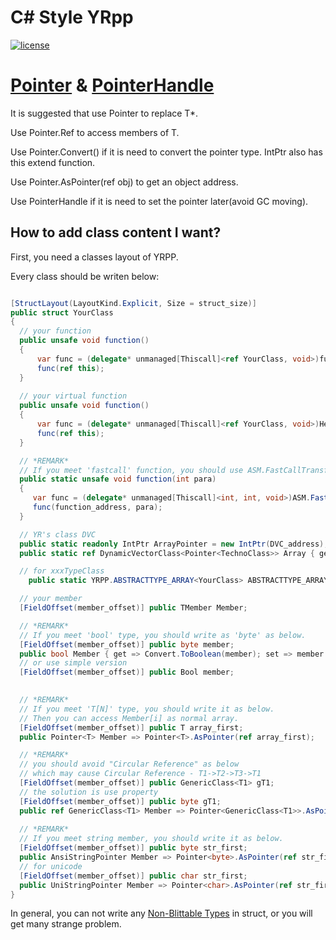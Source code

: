﻿
# C# Style YRpp

[![license](https://www.gnu.org/graphics/gplv3-or-later.png)](https://www.gnu.org/licenses/gpl-3.0.en.html)

[Pointer](Helpers/Pointer.cs) & [PointerHandle](Helpers/PointerHandle.cs)
============
It is suggested that use Pointer<T> to replace T*.

Use Pointer<T>.Ref to access members of T.

Use Pointer<TFrom>.Convert<TTo>() if it is need to convert the pointer type. IntPtr also has this extend function.

Use Pointer<T>.AsPointer(ref obj) to get an object address.

Use PointerHandle<T> if it is need to set the pointer later(avoid GC moving).

How to add class content I want?
--------
First, you need a classes layout of YRPP.

Every class should be writen below:
``` csharp

[StructLayout(LayoutKind.Explicit, Size = struct_size)]
public struct YourClass
{
  // your function
  public unsafe void function()
  {
      var func = (delegate* unmanaged[Thiscall]<ref YourClass, void>)function_address;
      func(ref this);
  }
  
  // your virtual function
  public unsafe void function()
  {
      var func = (delegate* unmanaged[Thiscall]<ref YourClass, void>)Helpers.GetVirtualFunctionPointer(Pointer<YourClass>.AsPointer(ref this), virtual_function_index);
      func(ref this);
  }

  // *REMARK*
  // If you meet 'fastcall' function, you should use ASM.FastCallTransferStation as below.
  public static unsafe void function(int para)
  {
     var func = (delegate* unmanaged[Thiscall]<int, int, void>)ASM.FastCallTransferStation;
     func(function_address, para);
  }

  // YR's class DVC
  public static readonly IntPtr ArrayPointer = new IntPtr(DVC_address);
  public static ref DynamicVectorClass<Pointer<TechnoClass>> Array { get => ref DynamicVectorClass<Pointer<TechnoClass>>.GetDynamicVector(ArrayPointer); }

  // for xxxTypeClass
	public static YRPP.ABSTRACTTYPE_ARRAY<YourClass> ABSTRACTTYPE_ARRAY = new YRPP.ABSTRACTTYPE_ARRAY<YourClass>(ArrayPointer);

  // your member
  [FieldOffset(member_offset)] public TMember Member;

  // *REMARK*
  // If you meet 'bool' type, you should write as 'byte' as below.
  [FieldOffset(member_offset)] public byte member;
  public bool Member { get => Convert.ToBoolean(member); set => member = Convert.ToByte(value); }
  // or use simple version
  [FieldOffset(member_offset)] public Bool member;

  
  // *REMARK*
  // If you meet 'T[N]' type, you should write it as below.
  // Then you can access Member[i] as normal array.
  [FieldOffset(member_offset)] public T array_first;
  public Pointer<T> Member => Pointer<T>.AsPointer(ref array_first);

  // *REMARK*
  // you should avoid "Circular Reference" as below
  // which may cause Circular Reference - T1->T2->T3->T1
  [FieldOffset(member_offset)] public GenericClass<T1> gT1;
  // the solution is use property
  [FieldOffset(member_offset)] public byte gT1;
  public ref GenericClass<T1> Member => Pointer<GenericClass<T1>>.AsPointer(ref gT1).Ref;
  
  // *REMARK*
  // If you meet string member, you should write it as below.
  [FieldOffset(member_offset)] public byte str_first;
  public AnsiStringPointer Member => Pointer<byte>.AsPointer(ref str_first);
  // for unicode
  [FieldOffset(member_offset)] public char str_first;
  public UniStringPointer Member => Pointer<char>.AsPointer(ref str_first);
}

```

In general, you can not write any [Non-Blittable Types](http://msdn.microsoft.com/en-us/library/75dwhxf7.aspx) in struct, or you will get many strange problem.

